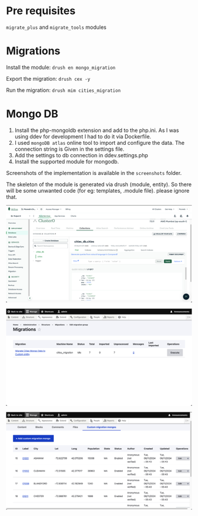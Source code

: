 Pre requisites
==============
`migrate_plus` and `migrate_tools` modules

Migrations
==========
Install the module: `drush en mongo_migration`

Export the migration: `drush cex -y`

Run the migration: `drush mim cities_migration`


Mongo DB
========
1. Install the php-mongoldb extension and add to the php.ini. As I was using ddev for development I had to do it via Dockerfile.
2. I used `mongoDB atlas` online tool to import and configure the data. The connection string is Given in the settings file.
3. Add the settings to db connection in ddev.settings.php
4. Install the supported module for mongodb.

Screenshots of the implementation is available in the `screenshots` folder.

The skeleton of the module is generated via drush (module, entity). So there will be some unwanted code (for eg: templates, .module file). please ignore that.

![alt text](screenshots/mogodb_Atlas.png)

![alt text](screenshots/Migration.png)

![alt text](screenshots/migrations-data.png)